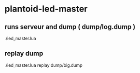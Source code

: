 # plantoid-led-master

## runs serveur and dump ( dump/log.dump )

./led_master.lua

## replay dump

./led_master.lua replay dump/big.dump
